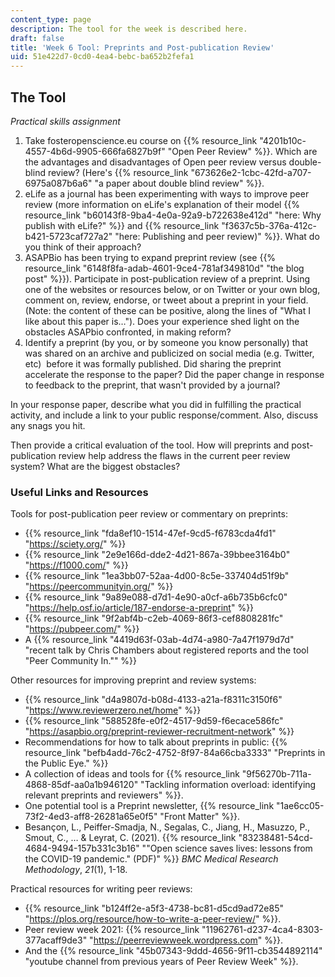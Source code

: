 ```yaml
---
content_type: page
description: The tool for the week is described here.
draft: false
title: 'Week 6 Tool: Preprints and Post-publication Review'
uid: 51e422d7-0cd0-4ea4-bebc-ba652b2fefa1
---
```

## The Tool

*Practical skills assignment*

1. Take fosteropenscience.eu course on {{% resource_link "4201b10c-4557-4b6d-9905-666fa6827b9f" "Open Peer Review" %}}. Which are the advantages and disadvantages of Open peer review versus double-blind review? (Here's {{% resource_link "673626e2-1cbc-42fd-a707-6975a087b6a6" "a paper about double blind review" %}}.
2. eLife as a journal has been experimenting with ways to improve peer review (more information on eLife's explanation of their model {{% resource_link "b60143f8-9ba4-4e0a-92a9-b722638e412d" "here: Why publish with eLife?" %}} and {{% resource_link "f3637c5b-376a-412c-b421-5723caf727a2" "here: Publishing and peer review)" %}}. What do you think of their approach?  
3. ASAPBio has been trying to expand preprint review (see {{% resource_link "6148f8fa-adab-4601-9ce4-781af349810d" "the blog post" %}}). Participate in post-publication review of a preprint. Using one of the websites or resources below, or on Twitter or your own blog, comment on, review, endorse, or tweet about a preprint in your field. (Note: the content of these can be positive, along the lines of "What I like about this paper is…"). Does your experience shed light on the obstacles ASAPbio confronted, in making reform?
4. Identify a preprint (by you, or by someone you know personally) that was shared on an archive and publicized on social media (e.g. Twitter, etc)  before it was formally published. Did sharing the preprint accelerate the response to the paper? Did the paper change in response to feedback to the preprint, that wasn't provided by a journal?

In your response paper, describe what you did in fulfilling the practical activity, and include a link to your public response/comment. Also, discuss any snags you hit. 

Then provide a critical evaluation of the tool. How will preprints and post-publication review help address the flaws in the current peer review system? What are the biggest obstacles? 

### Useful Links and Resources

Tools for post-publication peer review or commentary on preprints:

- {{% resource_link "fda8ef10-1514-47ef-9cd5-f6783cda4fd1" "https://sciety.org/" %}}
- {{% resource_link "2e9e166d-dde2-4d21-867a-39bbee3164b0" "https://f1000.com/" %}}
- {{% resource_link "1ea3bb07-52aa-4d00-8c5e-337404d51f9b" "https://peercommunityin.org/" %}}
- {{% resource_link "9a89e088-d7d1-4e90-a0cf-a6b735b6cfc0" "https://help.osf.io/article/187-endorse-a-preprint" %}} 
- {{% resource_link "9f2abf4b-c2eb-4069-86f3-cef8808281fc" "https://pubpeer.com/" %}}
- A {{% resource_link "4419d63f-03ab-4d74-a980-7a47f1979d7d" "recent talk by Chris Chambers about registered reports and the tool \"Peer Community In.\"" %}}

Other resources for improving preprint and review systems:

- {{% resource_link "d4a9807d-b08d-4133-a21a-f8311c3150f6" "https://www.reviewerzero.net/home" %}}
- {{% resource_link "588528fe-e0f2-4517-9d59-f6ecace586fc" "https://asapbio.org/preprint-reviewer-recruitment-network" %}}
- Recommendations for how to talk about preprints in public: {{% resource_link "befb4add-76c2-4752-8f97-84a66cba3333" "Preprints in the Public Eye." %}}
- A collection of ideas and tools for {{% resource_link "9f56270b-711a-4868-85df-aa0a1b946120" "Tackling information overload: identifying relevant preprints and reviewers" %}}.
- One potential tool is a Preprint newsletter, {{% resource_link "1ae6cc05-73f2-4ed3-aff8-26281a65e0f5" "Front Matter" %}}.
- Besançon, L., Peiffer-Smadja, N., Segalas, C., Jiang, H., Masuzzo, P., Smout, C., … & Leyrat, C. (2021). {{% resource_link "83238481-54cd-4684-9494-157b331c3b16" "\"Open science saves lives: lessons from the COVID-19 pandemic.\" (PDF)" %}} *BMC Medical Research Methodology*, *21*(1), 1-18.

Practical resources for writing peer reviews:

- {{% resource_link "b124ff2e-a5f3-4738-bc81-d5cd9ad72e85" "https://plos.org/resource/how-to-write-a-peer-review/" %}}.
- Peer review week 2021: {{% resource_link "11962761-d237-4ca4-8303-377acaff9de3" "https://peerreviewweek.wordpress.com" %}}.
- And the {{% resource_link "45b07343-9ddd-4656-9f11-cb3544892114" "youtube channel from previous years of Peer Review Week" %}}.